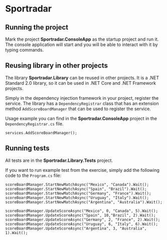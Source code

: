 # Sportradar

## Running the project

Mark the project **Sportradar.ConsoleApp** as the startup project and run it. The console application will start and you will be able to interact with it by typing commands.

## Reusing library in other projects

The library **Sportradar.Library** can be reused in other projects. It is a .NET Standard 2.0 library, so it can be used in .NET Core and .NET Framework projects.

Simply in the dependency injection framework in your project, register the service. 
The library has a `DependencyRegistrar` class that has an extension method `AddScoreBoardManager` that can be used to register the service.
    
Usage example you can find in the **Sportradar.ConsoleApp** project in the `DependencyRegistrar.cs` file.

``` 
services.AddScoreBoardManager();
```


## Running tests

All tests are in the **Sportradar.Library.Tests** project. 

If you want to run example test from the exercise, simply add the following code to the `Program.cs` file:

```
scoreBoardManager.StartNewMatchAsync("Mexico", "Canada").Wait();
scoreBoardManager.StartNewMatchAsync("Spain", "Brazil").Wait();
scoreBoardManager.StartNewMatchAsync("Germany", "France").Wait();
scoreBoardManager.StartNewMatchAsync("Uruguay", "Italy").Wait();
scoreBoardManager.StartNewMatchAsync("Argentina", "Australia").Wait();

scoreBoardManager.UpdateScoreAsync("Mexico", 0, "Canada", 5).Wait();
scoreBoardManager.UpdateScoreAsync("Spain", 10,"Brazil", 2).Wait();
scoreBoardManager.UpdateScoreAsync("Germany", 2, "France", 2).Wait();
scoreBoardManager.UpdateScoreAsync("Uruguay", 6, "Italy", 6).Wait();
scoreBoardManager.UpdateScoreAsync("Argentina", 3, "Australia", 1).Wait();
```
